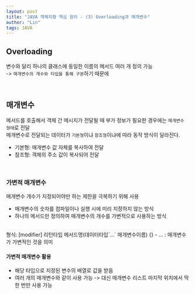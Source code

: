 ```yaml
---
layout: post
title: "JAVA 객체지향 핵심 원리 - (3) Overloading과 매개변수"
author: "Lin"
tags: JAVA
---
```


## Overloading
변수와 달리 하나의 클래스에 동일한 이름의 메서드 여러 개 정의 가능 <br>
-> `매개변수의 개수와 타입을 통해 구분`하기 때문에 

<br>

## 매개변수 
메서드를 호출해서 객체 간 메시지가 전달될 때 부가 정보가 필요한 경우에는 `매개변수 형태`로 전달 <br>
매개변수로 전달되는 데이터가 `기본형`이냐 `참조형`이냐에 따라 동작 방식이 달라진다. 

- 기본형: 매개변수 값 자체를 복사하여 전달
- 참조형: 객체의 주소 값이 복사되어 전달 

<br>

### 가변적 매개변수
매개변수 개수가 지정되어야만 하는 제한을 극복하기 위해 사용 
- 매개변수의 숫자를 컴파일이나 실행 시에 미리 지정하지 않는 방식
- 하나의 메서드만 정의하여 매개변수의 개수를 가변적으로 사용하는 방식 

<br>
형식: [modifier] 리턴타입 메서드명(데이터타입`...` 매개변수이름) {}
- ... : 매개변수가 가변적인 것을 의미 

<br>

#### 가변적 매개변수 활용
- 해당 타입으로 지정된 변수의 배열로 값을 받음 
- 여러 개의 매개변수와 같이 사용 가능 -> 대신 매개변수 리스트 마지막 위치에서 딱 한 번만 사용 가능 

